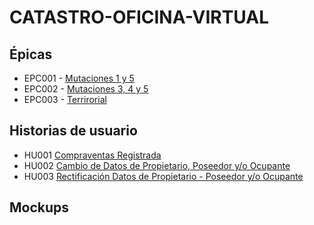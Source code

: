 # CATASTRO-OFICINA-VIRTUAL
## Épicas
* EPC001 - [Mutaciones 1 y 5](./wiki/EPC001)
* EPC002 - [Mutaciones 3, 4 y 5](./wiki//EPC002)
* EPC003 - [Terrirorial](./wiki//EPC003)
## Historias de usuario
* HU001 [Compraventas Registrada](./wiki//HU001)
* HU002 [Cambio de Datos de Propietario, Poseedor y/o Ocupante](./wiki//HU002)
* HU003 [Rectificación Datos de Propietario - Poseedor y/o Ocupante](./wiki//HU003)
## Mockups
